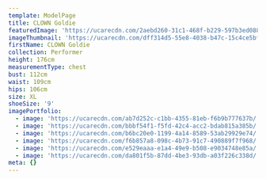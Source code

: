 ```yaml
---
template: ModelPage
title: CLOWN Goldie
featuredImage: 'https://ucarecdn.com/2aebd260-31c1-468f-b229-597b3ed08895/'
imageThumbnail: 'https://ucarecdn.com/dff314d5-55e8-4038-b47c-15c4ce5bf76b/'
firstName: CLOWN Goldie
collection: Performer
height: 176cm
measurementType: chest
bust: 112cm
waist: 109cm
hips: 106cm
size: XL
shoeSize: '9'
imagePortfolio:
  - image: 'https://ucarecdn.com/ab7d252c-c1bb-4355-81eb-f6b9b777637b/'
  - image: 'https://ucarecdn.com/bbbf54f1-f5fd-42c4-acc2-bdab815a385b/'
  - image: 'https://ucarecdn.com/b6bc20e0-1199-4a14-8589-53ab29929e74/'
  - image: 'https://ucarecdn.com/f6b857a8-098c-4b73-91c7-490889f7f968/'
  - image: 'https://ucarecdn.com/e529eaaa-e1a4-49e9-b508-e9034748e85a/'
  - image: 'https://ucarecdn.com/da801f5b-87dd-4be3-93db-a03f226c338d/'
meta: {}
---
```


